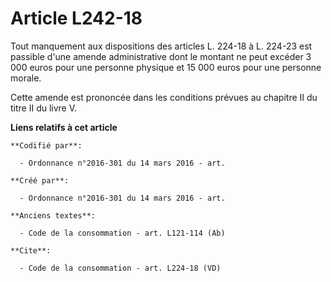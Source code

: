 # Article L242-18

Tout manquement aux dispositions des articles L. 224-18 à L. 224-23 est passible d'une amende administrative dont le montant
ne peut excéder 3 000 euros pour une personne physique et 15 000 euros pour une personne morale. 

Cette amende est prononcée dans les conditions prévues au chapitre II du titre II du livre V.

**Liens relatifs à cet article**

	**Codifié par**:

	  - Ordonnance n°2016-301 du 14 mars 2016 - art.

	**Créé par**:

	  - Ordonnance n°2016-301 du 14 mars 2016 - art.

	**Anciens textes**:

	  - Code de la consommation - art. L121-114 (Ab)

	**Cite**:

	  - Code de la consommation - art. L224-18 (VD)
